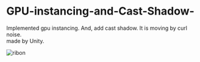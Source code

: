 # GPU-instancing-and-Cast-Shadow-


Implemented gpu instancing. And, add cast shadow. It is moving  by curl noise.  
made by Unity.


![ribon](https://user-images.githubusercontent.com/65954422/82908718-543d2380-9fa3-11ea-9cc5-7ee53aaf15cf.PNG)
